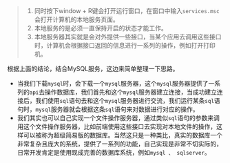 > 1. 同时按下window + R键会打开运行窗口，在窗口中输入`services.msc`会打开计算机的本地服务页面。
> 2. 本地服务的是必须一直保持开启的状态才能工作。
> 3. 本地服务器其实就是会对外提供一些接口，当某个应用去调用这些接口时，计算机会根据接口返回的信息进行一系列的操作，例如打开打印机。

根据上面的结论，结合MySQL服务，这边来简单整理一下思路。
- 当我们下载`mysql`时，会下载一个`mysql`服务器，这个`mysql`服务器提供了一系列的`api`去操作数据库，我们首先和这个`mysql`服务器建立连接，当成功建立连接后，我们使用`sql`语句去和这个`mysql`服务器进行交流，我们运行某条`sql`语句时，`mysql`服务器就会根据这条`sql`语句来对数据进行对应的操作。
- 我们其实也可以自己实现一个文件操作服务器，通过类似`sql`语句的参数来调用这个文件操作服务器，比如前端使用这些接口去实现对本地文件的操作，这样可以被称为超级简易版的数据库。当然这只是一种类比，真实的数据库一个非常复杂且庞大的系统，提供了一系列的功能，自己实现是非常不切实际的，日常开发肯定是使用现成完善的数据库系统，例如`mysql 、 sqlserver`。

